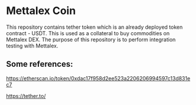 # Mettalex Coin

This repository contains tether token which is an already deployed token contract - USDT.
This is used as a collateral to buy commodities on Mettalex DEX. The purpose of this repository is to perform integration testing with Mettalex.

## Some references:
  https://etherscan.io/token/0xdac17f958d2ee523a2206206994597c13d831ec7

  https://tether.to/